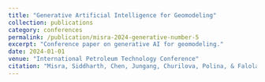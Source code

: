 ```yaml
---
title: "Generative Artificial Intelligence for Geomodeling"
collection: publications
category: conferences
permalink: /publication/misra-2024-generative-number-5
excerpt: "Conference paper on generative AI for geomodeling."
date: 2024-01-01
venue: "International Petroleum Technology Conference"
citation: "Misra, Siddharth, Chen, Jungang, Churilova, Polina, & Falola, Yusuf. (2024). Generative Artificial Intelligence for Geomodeling. International Petroleum Technology Conference."
---
```

